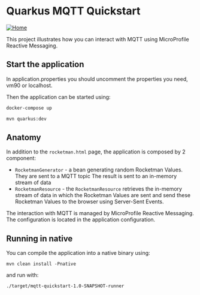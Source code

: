 Quarkus MQTT Quickstart
========================
[![Home](../../../images/home.ico)](https://github.com/htl-leonding-project/rocketman/blob/master/README.md)

This project illustrates how you can interact with MQTT using MicroProfile Reactive Messaging.

## Start the application

In application.properties you should uncomment the properties you need, vm90 or localhost.

Then the application can be started using: 

```bash
docker-compose up

mvn quarkus:dev
```

## Anatomy

In addition to the `rocketman.html` page, the application is composed by 2 component:

* `RocketmanGenerator` - a bean generating random Rocketman Values. They are sent to a MQTT topic
The result is sent to an in-memory stream of data
* `RocketmanResource`  - the `RocketmanResource` retrieves the in-memory stream of data in which the Rocketman Values are sent and send these Rocketman Values to the browser using Server-Sent Events.

The interaction with MQTT is managed by MicroProfile Reactive Messaging.
The configuration is located in the application configuration.

## Running in native

You can compile the application into a native binary using:

`mvn clean install -Pnative`

and run with:

`./target/mqtt-quickstart-1.0-SNAPSHOT-runner` 
